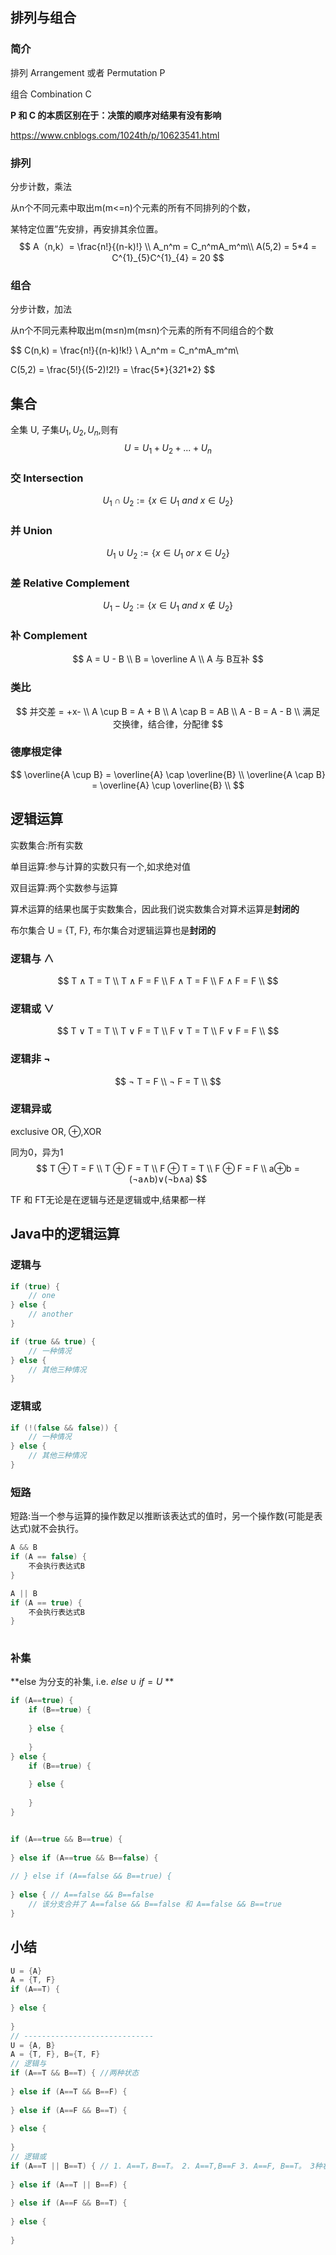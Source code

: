 ## 排列与组合

### 简介

排列 Arrangement 或者 Permutation P

组合 Combination C

**P 和 C 的本质区别在于：决策的顺序对结果有没有影响**

https://www.cnblogs.com/1024th/p/10623541.html

### 排列

分步计数，乘法

从n个不同元素中取出m(m<=n)个元素的所有不同排列的个数，

某特定位置”先安排，再安排其余位置。
$$
A（n,k）= \frac{n!}{(n-k)!}  \\
A_n^m = C_n^mA_m^m\\
A(5,2) = 5*4 = C^{1}_{5}C^{1}_{4} = 20
$$

### 组合

分步计数，加法

从n个不同元素种取出m(m≤n)m(m≤n)个元素的所有不同组合的个数

$$
C(n,k) = \frac{n!}{(n-k)!k!} \\
A_n^m = C_n^mA_m^m\\

C(5,2) = \frac{5!}{(5-2)!2!} = \frac{5*}{3*2*1*2}
$$


## 集合

全集 U, 子集$U_1, U_2, U_n$,则有
$$
U = U_1 + U_2 +...+ U_n
$$

### 交 Intersection

$$
U_1\cap U_2 := \{x \in U_1 \ and \ x \in U_2 \}
$$

### 并 Union

$$
U_1\cup U_2 := \{x \in U_1 \  or \  x \in U_2 \}
$$

### 差 Relative Complement

$$
U_1- U_2 := \{x \in U_1 \ and \ x \notin U_2 \}
$$

### 补 Complement

$$
A = U - B \\
	B  = \overline A \\
	A 与 B互补
$$

### 类比

$$
并交差 = +x- \\
A \cup B = A + B \\
A \cap B = AB \\
A - B = A - B \\
满足　交换律，结合律，分配律
$$

### 德摩根定律

$$
\overline{A \cup B} = \overline{A} \cap \overline{B} \\
\overline{A \cap B} = \overline{A} \cup \overline{B} \\
$$

## 逻辑运算

实数集合:所有实数

单目运算:参与计算的实数只有一个,如求绝对值

双目运算:两个实数参与运算

算术运算的结果也属于实数集合，因此我们说实数集合对算术运算是**封闭的**

布尔集合 U = {T, F}, 布尔集合对逻辑运算也是**封闭的**





### 逻辑与 ∧

$$
T ∧ T = T \\
T ∧ F = F \\
F ∧ T = F \\
F ∧ F = F \\
$$

### 逻辑或 ∨


$$
T ∨ T = T \\
T ∨ F = T \\
F ∨ T = T \\
F ∨ F = F \\
$$

### 逻辑非 ¬

$$
¬ T = F \\
¬ F = T \\
$$

### 逻辑异或 

exclusive OR, ⊕,XOR

同为0，异为1
$$
T ⊕ T = F \\
T ⊕ F = T \\
F ⊕ T = T \\
F ⊕ F = F \\
a⊕b = (¬a∧b)∨(¬b∧a)
$$


TF 和 FT无论是在逻辑与还是逻辑或中,结果都一样

## Java中的逻辑运算

### 逻辑与

```java
if (true) {
    // one
} else {
    // another
}

if (true && true) {
    // 一种情况
} else {
    // 其他三种情况
}
```

### 逻辑或

```java
if (!(false && false)) {
    // 一种情况
} else {
    // 其他三种情况
}
```

### 短路

短路:当一个参与运算的操作数足以推断该表达式的值时，另一个操作数(可能是表达式)就不会执行。

```java
A && B
if (A == false) {
    不会执行表达式B
}

A || B
if (A == true) {
    不会执行表达式B
}   
   
```

### 补集

**else 为分支的补集, i.e. $else \ \cup \ if = U$ **

```java
if (A==true) {
	if (B==true) {
        
    } else {
        
    }	
} else {
	if (B==true) {
        
    } else {
        
    }
}


if (A==true && B==true) {
    
} else if (A==true && B==false) {
 
// } else if (A==false && B==true) {
    
} else { // A==false && B==false
	// 该分支合并了 A==false && B==false 和 A==false && B==true
}
```



## 小结

```java
U = {A}
A = {T, F}
if (A==T) {
    
} else {
    
}
// -----------------------------
U = {A, B}
A = {T, F}, B={T, F}
// 逻辑与
if (A==T && B==T) { //两种状态
    
} else if (A==T && B==F) {
    
} else if (A==F && B==T) {
    
} else {
    
}
// 逻辑或
if (A==T || B==T) { // 1. A==T，B==T。 2. A==T,B==F 3. A==F, B==T。 3种状态
    
} else if (A==T || B==F) {
    
} else if (A==F && B==T) {
    
} else {
    
}
```

